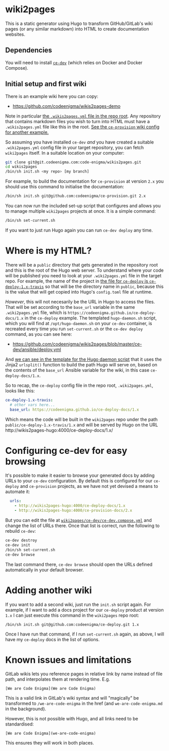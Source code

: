 # wiki2pages
This is a static generator using Hugo to transform GitHub/GitLab's wiki pages (or any similar markdown) into HTML to create documentation websites.

## Dependencies
You will need to install [`ce-dev`](https://github.com/codeenigma/ce-dev) (which relies on Docker and Docker Compose).

## Initial setup and first wiki
There is an example wiki here you can copy:

* https://github.com/codeenigma/wikis2pages-demo

Note in particular [the `.wikis2pages.yml` file in the repo root](https://github.com/codeenigma/wikis2pages-demo/blob/master/.wikis2pages.yml). Any repository that contains markdown files you wish to turn into HTML must have a `.wikis2pages.yml` file like this in the root. [See the `ce-provision` wiki config for another example.](https://github.com/codeenigma/ce-provision/blob/2.x/.wikis2pages.yml)

So assuming you have installed `ce-dev` *and* you have created a suitable `.wiki2pages.yml` config file in your target repository, you can fetch `wiki2pages` itself. In a suitable location on your computer:

```sh
git clone git@git.codeenigma.com:code-enigma/wikis2pages.git
cd wikis2pages
/bin/sh init.sh <my repo> [my branch]
```

For example, to build the documentation for `ce-provision` at version `2.x` you should use this command to initialise the documentation:

```sh
/bin/sh init.sh git@github.com:codeenigma/ce-provision.git 2.x
```

You can now run the included set-up script that configures and allows you to manage multiple `wiki2pages` projects at once. It is a simple command:

```sh
/bin/sh set-current.sh
```

If you want to just run Hugo again you can run `ce-dev deploy` any time.

# Where is my HTML?
There will be a `public` directory that gets generated in the repository root and this is the root of the Hugo web server. To understand where your code will be published you need to look at your `.wiki2pages.yml` file in the target repo. For example, the name of the project in [the file for `ce-deploy` is `ce-deploy-1.x-travis`](https://github.com/codeenigma/ce-deploy/blob/1.x/.wikis2pages.yml#L1) so that will be the directory name in `public`, because this is the value that will get copied into Hugo's `config.toml` file at runtime.

*However*, this will not necesarily be the URL in Hugo to access the files. That will be set according to the `base_url` variable in the same `.wiki2pages.yml` file, which is `https://codeenigma.github.io/ce-deploy-docs/1.x` in the `ce-deploy` example. The templated `hugo-daemon.sh` script, which you will find at `/opt/hugo-daemon.sh` on your `ce-dev` container, is recreated every time you run `set-current.sh` or the `ce-dev deploy` command, as you can see here:
* https://github.com/codeenigma/wikis2pages/blob/master/ce-dev/ansible/deploy.yml

And [we can see in the template for the Hugo daemon script](https://github.com/codeenigma/wikis2pages/blob/master/ce-dev/ansible/hugo-daemon.sh.j2#L23) that it uses the Jinja2 `urlsplit()` function to build the path Hugo will serve on, based on the contents of the `base_url` Ansible variable for the wiki, in this case `ce-deploy-docs/1.x`.

So to recap, the `ce-deploy` config file in the repo root, `.wiki2pages.yml`, looks like this:

```yaml
ce-deploy-1.x-travis:
  # other vars here...
  base_url: https://codeenigma.github.io/ce-deploy-docs/1.x
```

Which means the code will be built in the `wiki2pages` repo under the path `public/ce-deploy-1.x-travis/1.x` and will be served by Hugo on the URL http://wikis2pages-hugo:4000/ce-deploy-docs/1.x/

# Configuring ce-dev for easy browsing
It's possible to make it easier to browse your generated docs by adding URLs to your `ce-dev` configuration. By default this is configured for our `ce-deploy` and `ce-provision` projects, as we have not yet devised a means to automate it:

```yaml
  urls:
    - http://wikis2pages-hugo:4000/ce-deploy-docs/1.x
    - http://wikis2pages-hugo:4000/ce-provision-docs/2.x
```

But you can edit the file at [`wiki2pages/ce-dev/ce-dev.compose.yml`](https://github.com/codeenigma/wikis2pages/blob/master/ce-dev/ce-dev.compose.yml) and change the list of URLs there. Once that list is correct, run the following to rebuild `ce-dev`:

```sh
ce-dev destroy
ce-dev init
/bin/sh set-current.sh
ce-dev browse
```

The last command there, `ce-dev browse` should open the URLs defined automatically in your default browser.

# Adding another wiki
If you want to add a second wiki, just run the `init.sh` script again. For example, if I want to add a docs project for our `ce-deploy` product at version `1.x` I can just execute this command in the `wiki2pages` repo root:

```
/bin/sh init.sh git@github.com:codeenigma/ce-deploy.git 1.x
```

Once I have run that command, if I run `set-current.sh` again, as above, I will have my `ce-deploy` docs in the list of options.

# Known issues and limitations
GitLab wikis lets you reference pages in relative link by name instead of file path, and interpolates them at rendering time.
E.g.

```
[We are Code Enigma](We are Code Enigma)
```

This is a valid link in GitLab's wiki syntax and will "magically" be transformed to `/we-are-code-enigma` in the href (and `we-are-code-enigma.md` in the background).

However, this is not possible with Hugo, and all links need to be standardised:

```
[We are Code Enigma](we-are-code-enigma)
```

This ensures they will work in both places.
